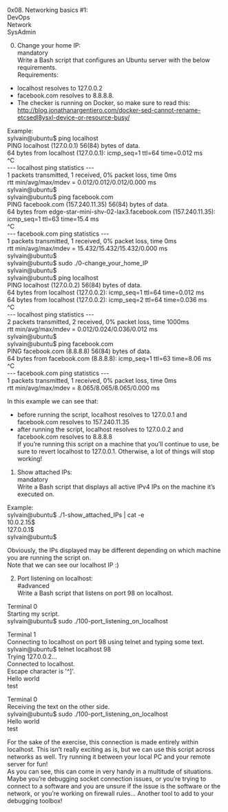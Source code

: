 0x08. Networking basics #1:  
DevOps  
Network  
SysAdmin  

0. Change your home IP:  
mandatory  
Write a Bash script that configures an Ubuntu server with the below requirements.  
Requirements:  
- localhost resolves to 127.0.0.2  
- facebook.com resolves to 8.8.8.8.  
- The checker is running on Docker, so make sure to read this:  
http://blog.jonathanargentiero.com/docker-sed-cannot-rename-etcsedl8ysxl-device-or-resource-busy/  

Example:  
sylvain@ubuntu$ ping localhost  
PING localhost (127.0.0.1) 56(84) bytes of data.  
64 bytes from localhost (127.0.0.1): icmp_seq=1 ttl=64 time=0.012 ms  
^C  
--- localhost ping statistics ---  
1 packets transmitted, 1 received, 0% packet loss, time 0ms  
rtt min/avg/max/mdev = 0.012/0.012/0.012/0.000 ms  
sylvain@ubuntu$  
sylvain@ubuntu$ ping facebook.com  
PING facebook.com (157.240.11.35) 56(84) bytes of data.  
64 bytes from edge-star-mini-shv-02-lax3.facebook.com (157.240.11.35): icmp_seq=1 ttl=63 time=15.4 ms  
^C  
--- facebook.com ping statistics ---  
1 packets transmitted, 1 received, 0% packet loss, time 0ms  
rtt min/avg/max/mdev = 15.432/15.432/15.432/0.000 ms  
sylvain@ubuntu$  
sylvain@ubuntu$ sudo ./0-change_your_home_IP  
sylvain@ubuntu$  
sylvain@ubuntu$ ping localhost  
PING localhost (127.0.0.2) 56(84) bytes of data.  
64 bytes from localhost (127.0.0.2): icmp_seq=1 ttl=64 time=0.012 ms  
64 bytes from localhost (127.0.0.2): icmp_seq=2 ttl=64 time=0.036 ms  
^C  
--- localhost ping statistics ---  
2 packets transmitted, 2 received, 0% packet loss, time 1000ms  
rtt min/avg/max/mdev = 0.012/0.024/0.036/0.012 ms  
sylvain@ubuntu$  
sylvain@ubuntu$ ping facebook.com  
PING facebook.com (8.8.8.8) 56(84) bytes of data.  
64 bytes from facebook.com (8.8.8.8): icmp_seq=1 ttl=63 time=8.06 ms  
^C  
--- facebook.com ping statistics ---  
1 packets transmitted, 1 received, 0% packet loss, time 0ms  
rtt min/avg/max/mdev = 8.065/8.065/8.065/0.000 ms  

In this example we can see that:  
- before running the script, localhost resolves to 127.0.0.1 and facebook.com resolves to 157.240.11.35  
- after running the script, localhost resolves to 127.0.0.2 and facebook.com resolves to 8.8.8.8  
If you’re running this script on a machine that you’ll continue to use, be sure to revert localhost to 127.0.0.1. Otherwise, a lot of things will stop working!  

1. Show attached IPs:  
mandatory  
Write a Bash script that displays all active IPv4 IPs on the machine it’s executed on.  

Example:  
sylvain@ubuntu$ ./1-show_attached_IPs | cat -e  
10.0.2.15$  
127.0.0.1$  
sylvain@ubuntu$  

Obviously, the IPs displayed may be different depending on which machine you are running the script on.  
Note that we can see our localhost IP :)  

2. Port listening on localhost:  
#advanced  
Write a Bash script that listens on port 98 on localhost.  

Terminal 0  
Starting my script.  
sylvain@ubuntu$ sudo ./100-port_listening_on_localhost  

Terminal 1  
Connecting to localhost on port 98 using telnet and typing some text.  
sylvain@ubuntu$ telnet localhost 98  
Trying 127.0.0.2...  
Connected to localhost.  
Escape character is '^]'.  
Hello world  
test  

Terminal 0  
Receiving the text on the other side.  
sylvain@ubuntu$ sudo ./100-port_listening_on_localhost  
Hello world  
test  

For the sake of the exercise, this connection is made entirely within localhost. This isn’t really exciting as is, but we can use this script across networks as well. Try running it between your local PC and your remote server for fun!  
As you can see, this can come in very handy in a multitude of situations. Maybe you’re debugging socket connection issues, or you’re trying to connect to a software and you are unsure if the issue is the software or the network, or you’re working on firewall rules… Another tool to add to your debugging toolbox!  
